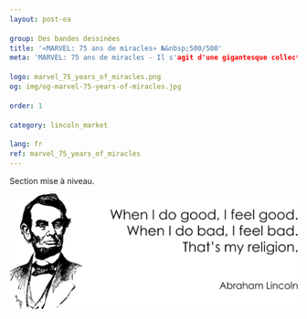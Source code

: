 ```yaml
---
layout: post-ea

group: Des bandes dessinées
title: '«MARVEL: 75 ans de miracles» №&nbsp;500/500'
meta: 'MARVEL: 75 ans de miracles - Il s'agit d'une gigantesque collection des scènes les plus significatives de l'univers passionnant de la bande dessinée Marvel.'

logo: marvel_75_years_of_miracles.png
og: img/og-marvel-75-years-of-miracles.jpg

order: 1

category: lincoln_market

lang: fr
ref: marvel_75_years_of_miracles
---
```


Section mise à niveau.  

<a data-fancybox="gallery" href="/img/programming/Lincoln.png"><img src="/img/programming/Lincoln.png" alt=""></a>
